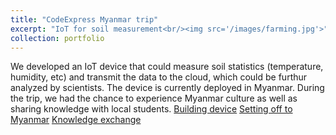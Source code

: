 ```yaml
---
title: "CodeExpress Myanmar trip"
excerpt: "IoT for soil measurement<br/><img src='/images/farming.jpg'>"
collection: portfolio
---
```


We developed an IoT device that could measure soil statistics (temperature, humidity, etc) and transmit the data to the cloud, which could be furthur analyzed by scientists. The device is currently deployed in Myanmar. During the trip, we had the chance to experience Myanmar culture as well as sharing knowledge with local students.
[Building device](./images/farming1)
[Setting off to Myanmar](./images/farming2)
[Knowledge exchange](./images/farming3)
